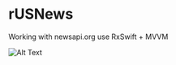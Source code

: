 # rUSNews
Working with newsapi.org use RxSwift + MVVM

![Alt Text](https://github.com/kandallov/rUSNews/blob/master/rUSNewsPreview.gif)
